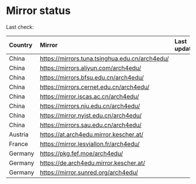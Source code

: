 <script src="./time.js"></script>
# Mirror status
Last check: <script type="text/javascript">localize(1738703993.4006374);</script>

|Country|Mirror|Last update|
|:------|:-----|:----------|
|China|https://mirrors.tuna.tsinghua.edu.cn/arch4edu/|<script type="text/javascript">localize(1738651345);</script>|
|China|https://mirrors.aliyun.com/arch4edu/|<script type="text/javascript">localize(1738651345);</script>|
|China|https://mirrors.bfsu.edu.cn/arch4edu/|<script type="text/javascript">localize(1738651345);</script>|
|China|https://mirrors.cernet.edu.cn/arch4edu/|<script type="text/javascript">localize(1738651345);</script>|
|China|https://mirror.iscas.ac.cn/arch4edu/|<script type="text/javascript">localize(1738651345);</script>|
|China|https://mirrors.nju.edu.cn/arch4edu/|<script type="text/javascript">localize(1738651345);</script>|
|China|https://mirror.nyist.edu.cn/arch4edu/|<script type="text/javascript">localize(1738651345);</script>|
|China|https://mirrors.sau.edu.cn/arch4edu/|<script type="text/javascript">localize(1731653531);</script>|
|Austria|https://at.arch4edu.mirror.kescher.at/|<script type="text/javascript">localize(1738651345);</script>|
|France|https://mirror.lesviallon.fr/arch4edu/|<script type="text/javascript">localize(1738651345);</script>|
|Germany|https://pkg.fef.moe/arch4edu/|<script type="text/javascript">localize(1738651345);</script>|
|Germany|https://de.arch4edu.mirror.kescher.at/|<script type="text/javascript">localize(1738651345);</script>|
|Germany|https://mirror.sunred.org/arch4edu/|<script type="text/javascript">localize(1738651345);</script>|

<script src="./tablefilter/tablefilter.js"></script>
<script src="./table.js"></script>